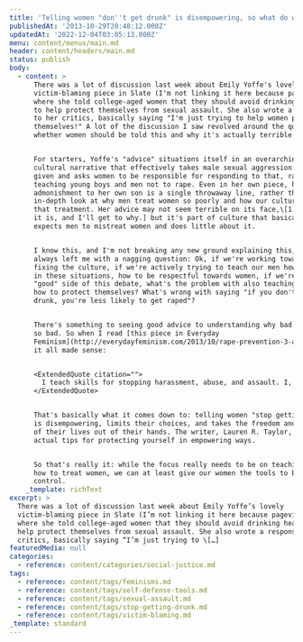 ```yaml
---
title: 'Telling women "don''t get drunk" is disempowering, so what do we say?'
publishedAt: '2013-10-29T20:48:12.000Z'
updatedAt: '2022-12-04T03:05:13.000Z'
menu: content/menus/main.md
header: content/headers/main.md
status: publish
body:
  - content: >
      There was a lot of discussion last week about Emily Yoffe's lovely
      victim-blaming piece in Slate (I'm not linking it here because pageviews)
      where she told college-aged women that they should avoid drinking heavily
      to help protect themselves from sexual assault. She also wrote a response
      to her critics, basically saying "I'm just trying to help women protect
      themselves!" A lot of the discussion I saw revolved around the question of
      whether women should be told this and why it's actually terrible advice.


      For starters, Yoffe's "advice" situations itself in an overarching
      cultural narrative that effectively takes male sexual aggression as a
      given and asks women to be responsible for responding to that, rather than
      teaching young boys and men not to rape. Even in her own piece, her
      admonishment to her own son is a single throwaway line, rather than any
      in-depth look at why men treat women so poorly and how our culture informs
      that treatment. Her advice may not seem terrible on its face,\[1. Though
      it is, and I'll get to why.] but it's part of culture that basically
      expects men to mistreat women and does little about it.


      I know this, and I'm not breaking any new ground explaining this, but it
      always left me with a nagging question: Ok, if we're working towards
      fixing the culture, if we're actively trying to teach our men how to act
      in these situations, how to be respectful towards women, if we're on the
      "good" side of this debate, what's the problem with also teaching women
      how to protect themselves? What's wrong with saying "if you don't get
      drunk, you're less likely to get raped"?


      There's something to seeing good advice to understanding why bad advice is
      so bad. So when I read [this piece in Everyday
      Feminism](http://everydayfeminism.com/2013/10/rape-prevention-3-actual-tools/),
      it all made sense:


      <ExtendedQuote citation="">
        I teach skills for stopping harassment, abuse, and assault. I, and other feminist self-defense teachers around the country, focus on increasing women's options, not decreasing them.
      </ExtendedQuote>


      That's basically what it comes down to: telling women "stop getting drunk"
      is disempowering, limits their choices, and takes the freedom and control
      of their lives out of their hands. The writer, Lauren R. Taylor, has some
      actual tips for protecting yourself in empowering ways.


      So that's really it: while the focus really needs to be on teaching men
      how to treat women, we can at least give our women the tools to be in
      control.
    _template: richText
excerpt: >
  There was a lot of discussion last week about Emily Yoffe’s lovely
  victim-blaming piece in Slate (I’m not linking it here because pageviews)
  where she told college-aged women that they should avoid drinking heavily to
  help protect themselves from sexual assault. She also wrote a response to her
  critics, basically saying “I’m just trying to \[…]
featuredMedia: null
categories:
  - reference: content/categories/social-justice.md
tags:
  - reference: content/tags/feminisms.md
  - reference: content/tags/self-defense-tools.md
  - reference: content/tags/sexual-assault.md
  - reference: content/tags/stop-getting-drunk.md
  - reference: content/tags/victim-blaming.md
_template: standard
---
```



